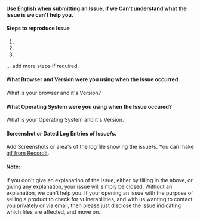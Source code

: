 #### Use English when submitting an Issue, if we Can't understand what the Issue is we can't help you.

#### Steps to reproduce Issue
1.
2.
3.
... add more steps if required.

#### What Browser and Version were you using when the Issue occurred.
What is your browser and it's Version?

#### What Operating System were you using when the Issue occured?
What is your Operating System and it's Version.

#### Screenshot or Dated Log Entries of Issue/s.
Add Screenshots or area's of the log file showing the issue/s.
You can make [gif from Recordit](http://www.recordit.co/).

#### Note:
If you don't give an explanation of the issue, either by filling in the above, or giving any explanation, your issue will simply be closed. Without an explanation, we can't help you. If your opening an issue with the purpose of selling a product to check for vulnerabilities, and with us wanting to contact you privately or via email, then please just disclose the issue indicating which files are affected, and move on.
